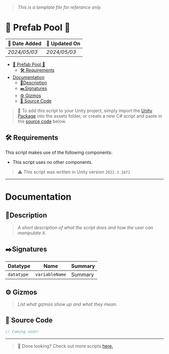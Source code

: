 > *This is a template file for referance only.*
# 🎱 Prefab Pool 🎱

| 📆 Date Added | 📆 Updated On |
|-|-|
|*2024/05/03*|*2024/05/03*|

- [🎱 Prefab Pool 🎱](#-prefab-pool-)
  - [🛠️ Requirements](#️-requirements)
- [Documentation](#documentation)
  - [📖Description](#description)
  - [✒️Signatures](#️signatures)
  - [⚙️ Gizmos](#️-gizmos)
  - [💾 Source Code](#-source-code)

> :paperclip: To add this script to your Unity project, simply import the [Unity Package](./) into the assets folder, or create a new C# script and paste in the [source code](#-source-code) below.

## 🛠️ Requirements

This script makes use of the following components:
- This script uses no other components.

> :warning: This script was written in Unity version `2022.3.16f1`

---
# Documentation

## 📖Description
> *A short description of what the script does and how the user can manipulate it.*

## ✒️Signatures
| Datatype | Name | Summary |
|-|-|-|
| `datatype` | `variableName` | Summary |
## ⚙️ Gizmos

> *List what gizmos show up and what they mean.*

## 💾 Source Code
``` cs
// Coming soon!
```
---
> :paperclip: Done looking? Check out more scripts [here.](../)

[transform]: https://docs.unity3d.com/ScriptReference/Transform.html
